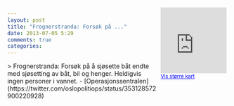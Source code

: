 ```yaml
---
layout: post
title: "Frognerstranda: Forsøk på ..."
date: 2013-07-05 5:29
comments: true
categories: 
---
```

<div style="float:right; margin:5px; position:relative;top:-130px;"><iframe width="150" height="150" frameborder="0" scrolling="no" marginheight="0" marginwidth="0" src="http://maps.google.com/maps?q=Frognerstranda,+Oslo&hl=no&t=m&z=14&output=embed&iwloc=&"></iframe><br/><small><a href="http://maps.google.com/maps?q=Frognerstranda,+Oslo&hl=no&t=m&z=14&source=embed&iwloc=A" style="color:#0000FF;text-align:left" target="_new">Vis st&oslash;rre kart</a></small></div>
> Frognerstranda: Forsøk på å sjøsette båt endte med sjøsetting av båt, bil og henger. Heldigvis ingen personer i vannet.
- [Operasjonssentralen](https://twitter.com/oslopolitiops/status/353128572900220928)
